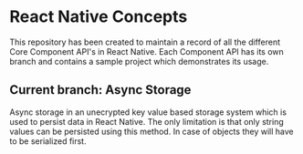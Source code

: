 # React Native Concepts

This repository has been created to maintain a record of all the different Core Component API's in React Native. Each Component API has its own branch and contains a sample project which demonstrates its usage.

## Current branch: Async Storage

Async storage in an unecrypted key value based storage system which is used to persist data in React Native. The only limitation is that only string values can be persisted using this method. In case of objects they will have to be serialized first.
